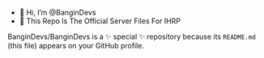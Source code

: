 - 👋 Hi, I’m @BanginDevs
- 👀 This Repo Is The Official Server Files For IHRP

BanginDevs/BanginDevs is a ✨ special ✨ repository because its `README.md` (this file) appears on your GitHub profile.


